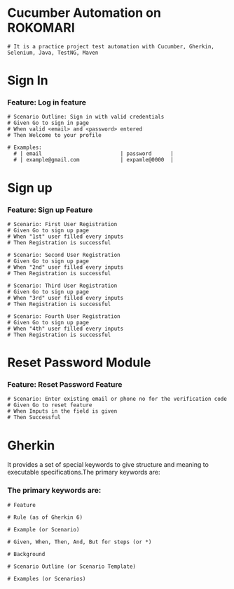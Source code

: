# Cucumber Automation on ROKOMARI

    # It is a practice project test automation with Cucumber, Gherkin, Selenium, Java, TestNG, Maven

# Sign In

### Feature: Log in feature

    # Scenario Outline: Sign in with valid credentials
    # Given Go to sign in page
    # When valid <email> and <password> entered
    # Then Welcome to your profile

    # Examples:
      # | email                         | password      |
      # | example@gmail.com             | expamle@0000  |
# Sign up

### Feature: Sign up Feature

    # Scenario: First User Registration
    # Given Go to sign up page
    # When "1st" user filled every inputs
    # Then Registration is successful

    # Scenario: Second User Registration
    # Given Go to sign up page
    # When "2nd" user filled every inputs
    # Then Registration is successful

    # Scenario: Third User Registration
    # Given Go to sign up page
    # When "3rd" user filled every inputs
    # Then Registration is successful

    # Scenario: Fourth User Registration
    # Given Go to sign up page
    # When "4th" user filled every inputs
    # Then Registration is successful

# Reset Password Module
### Feature: Reset Password Feature

    # Scenario: Enter existing email or phone no for the verification code
    # Given Go to reset feature
    # When Inputs in the field is given
    # Then Successful    


# Gherkin

It provides a set of special keywords to give structure and meaning to executable specifications.The primary keywords
are:

### The primary keywords are:
    # Feature

    # Rule (as of Gherkin 6)

    # Example (or Scenario)

    # Given, When, Then, And, But for steps (or *)

    # Background

    # Scenario Outline (or Scenario Template)

    # Examples (or Scenarios)

